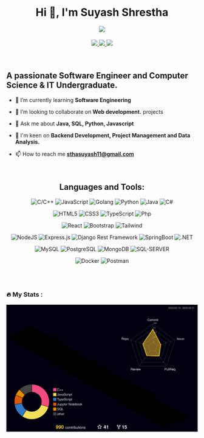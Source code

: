 <h1 align="center">Hi 👋, I'm Suyash Shrestha</h1>

<!-- GIF -->
<div id="header" align="center">
  <img src="https://media.giphy.com/media/M9gbBd9nbDrOTu1Mqx/giphy.gif" width="100"/>
</div>
<br/>

<!-- Connect links -->
<div align="center">
  <a href="https://linkedin.com/in/sthsuyash" target="blank">
    <img
      src="https://img.shields.io/badge/linkedin-%230077B5.svg?style=for-the-badge&logo=linkedin&logoColor=white"
    />
  </a>
  <a href="https://dev.to/sthsuyash" target="blank">
    <img
      src="https://img.shields.io/badge/dev.to-0A0A0A?style=for-the-badge&logo=dev.to&logoColor=white"
    />
  </a>
  <a href="mailto:sthasuyash11@gmailc.com" target="blank">
    <img
      src="https://img.shields.io/badge/Gmail-D14836?style=for-the-badge&logo=gmail&logoColor=white"
    />
  </a>
</div>
<br/>

<!-- profile views -->
<div align="center">
  <img src="https://komarev.com/ghpvc/?username=sthsuyash&style=flat-square&color=blue" alt=""/>
</div>

<!-- About me section -->
## A passionate Software Engineer and Computer Science & IT Undergraduate.

- 🌱 I’m currently learning **Software Engineering**

- 👯 I’m looking to collaborate on **Web development.** projects

- 💬 Ask me about **Java, SQL, Python, Javascript**

- 🤖 I'm keen on **Backend Development, Project Management and Data Analysis.**

- 📫 How to reach me **sthasuyash11@gmail.com**
<br/>

<!-- Languages and Tools section -->
<h2 align="center">Languages and Tools:</h2>

<!-- Software development Languages section -->
<p align="center">
  <img
    src="https://img.shields.io/badge/C/C++-FF6347.svg?style=for-the-badge&amp;"
    alt="C/C++"
  />
  <img
    src="https://img.shields.io/badge/javascript-%23323330.svg?style=for-the-badge&amp;logo=javascript&amp;logoColor=%23F7DF1E"
    alt="JavaScript"
  />
  <img
        src="https://img.shields.io/badge/Go-00ADD8?style=for-the-badge&logo=go&logoColor=white"
        alt="Golang"
  />
  <img
    src="https://img.shields.io/badge/python-3670A0?style=for-the-badge&amp;logo=python&amp;logoColor=ffdd54"
    alt="Python"
  />
  <img
    src="https://img.shields.io/badge/Java-ED8B00?style=for-the-badge&logo=java&logoColor=white"
    alt="Java"
  />
  <img
    src="https://img.shields.io/badge/C%23-239120?style=for-the-badge&logo=c-sharp&logoColor=white"
    alt="C#"
  />
  
</p>

<!-- Web development section -->
<p align="center">
  <img
    src="https://img.shields.io/badge/html5-%23E34F26.svg?style=for-the-badge&amp;logo=html5&amp;logoColor=white"
    alt="HTML5"
  />
  <img
    src="https://img.shields.io/badge/css3-%231572B6.svg?style=for-the-badge&amp;logo=css3&amp;logoColor=white"
    alt="CSS3"
  />
  <img
    src="https://img.shields.io/badge/typescript-%23007ACC.svg?style=for-the-badge&amp;logo=typescript&amp;logoColor=white"
    alt="TypeScript"
  />
  <img
    src="https://img.shields.io/badge/PHP-777BB4?style=for-the-badge&logo=php&logoColor=white"
    alt="Php"
  />
</p>

<!-- frontend framworks section -->
<p align="center">
  <img
    src="https://img.shields.io/badge/reactjs-%2320232a.svg?style=for-the-badge&amp;logo=react&amp;logoColor=%2361DAFB"
    alt="React"
  />
  <img
    src="https://img.shields.io/badge/Bootstrap-563D7C?style=for-the-badge&logo=bootstrap&logoColor=white"
    alt="Bootstrap"
  />
<img
  src="https://img.shields.io/badge/tailwindcss-%2338B2AC.svg?style=for-the-badge&logo=tailwind-css&logoColor=white"
  alt="Tailwind"
/>
<!--   <img
    src="https://img.shields.io/badge/jQuery-0769AD?style=for-the-badge&logo=jquery&logoColor=white"
    alt="jQuery"
  />
-->
<!--  <img
    src="https://img.shields.io/badge/Sass-CC6699?style=for-the-badge&logo=sass&logoColor=white"
    alt="SASS"
  /> 
  -->
</p>

<!-- backend frameworks section -->
<p align="center">
  <img
    src="https://img.shields.io/badge/node.js-6DA55?style=for-the-badge&amp;logo=node.js&amp;logoColor=white"
    alt="NodeJS"
  />
  <img
    src="https://img.shields.io/badge/express.js-%23404d59.svg?style=for-the-badge&amp;logo=express&amp;logoColor=%2361DAFB"
    alt="Express.js"
  />
  <img
    src="https://img.shields.io/badge/DJANGO-REST-ff1709?style=for-the-badge&logo=django&logoColor=white&color=ff1709&labelColor=gray"
    alt="Django Rest Framework"
  />
  <img
    src="https://img.shields.io/badge/springboot-6DA55F?style=for-the-badge&amp;logo=springboot&amp;logoColor=white"
    alt="SpringBoot"
  />
  <img
        src="https://img.shields.io/badge/.NET-5C2D91?style=for-the-badge&logo=.net&logoColor=white"
        alt=".NET"
  />
</p>

<!-- database section -->
<p align="center">
  <img
    src="https://img.shields.io/badge/MySQL-005C84?style=for-the-badge&logo=mysql&logoColor=white"
    alt="MySQL"
  />
  <img
    src="https://img.shields.io/badge/PostgreSQL-316192?style=for-the-badge&logo=postgresql&logoColor=white"
    alt="PostgreSQL"
  />
  <img
    src="https://img.shields.io/badge/MongoDB-4EA94B?style=for-the-badge&logo=mongodb&logoColor=white"
    alt="MongoDB"
  />
  <img
    src="https://img.shields.io/badge/Microsoft%20SQL%20Server-yellow?style=for-the-badge&logo=microsoft%20sql%20server&logoColor=white"
    alt="SQL-SERVER"
  />
</p>

<!-- AI/ML tools -->
<!--
<p align="center">
  <img
    src="https://img.shields.io/badge/numpy-%23013243.svg?style=for-the-badge&logo=numpy&logoColor=white"
    alt="Numpy"
  />
  <img
    src="https://img.shields.io/badge/pandas-%23150458.svg?style=for-the-badge&logo=pandas&logoColor=white"
    alt="Pandas"
  />
  <img
    src="https://img.shields.io/badge/Matplotlib-%23ffffff.svg?style=for-the-badge&logo=Matplotlib&logoColor=black"
    alt="Matplotlib"
  />
  <img
        src="	https://img.shields.io/badge/R-276DC3?style=for-the-badge&logo=r&logoColor=white"
        alt="R"
  />
   
  <img
    src="https://img.shields.io/badge/scikit--learn-%23F7931E.svg?style=for-the-badge&logo=scikit-learn&logoColor=white"
    alt="Scikit learn"
  />
  <img
    src="https://img.shields.io/badge/Keras-%23D00000.svg?style=for-the-badge&logo=Keras&logoColor=white"
    alt="Keras"
  />
  <img
        src="https://img.shields.io/badge/TensorFlow-FF6F00?style=for-the-badge&logo=tensorflow&logoColor=white"
        alt="TensorFlow"
      />
      <img
        src="https://img.shields.io/badge/PyTorch-%23EE4C2C.svg?style=for-the-badge&logo=PyTorch&logoColor=white"
        alt="PyTorch"
      />
</p>
-->

<!-- analytics section -->

<!-- 
      <img
        src="https://img.shields.io/badge/Google%20Analytics-E37400?style=for-the-badge&logo=google%20analytics&logoColor=white"
        alt="Google analytics"
      />
<p align="center">
      <img
        src="https://img.shields.io/badge/Tableau-E97627?style=for-the-badge&logo=tableau&logoColor=white"
        alt="Tableau"
      />
      <img
        src="https://img.shields.io/badge/power_bi-F2C811?style=for-the-badge&logo=powerbi&logoColor=black"
        alt="PowerBI"
      />
</p>
-->

<!-- extra section -->
<p align="center">
  <img
    src="https://img.shields.io/badge/docker-%230db7ed.svg?style=for-the-badge&logo=docker&logoColor=white"
    alt="Docker"
  />
  <img
    src="https://img.shields.io/badge/Postman-FF6C37?style=for-the-badge&logo=postman&logoColor=white"
    alt="Postman"
  />
  <!--
  <img
    src="https://img.shields.io/badge/redis-%23DD0031.svg?&style=for-the-badge&logo=redis&logoColor=white"
    alt="Reddis"
  />
  <img
    src="https://img.shields.io/badge/rabbitmq-%23FF6600.svg?&style=for-the-badge&logo=rabbitmq&logoColor=white"
    alt="RabbitMQ"
  />
  <img
    src="https://img.shields.io/badge/Json-darkgreen?style=for-the-badge&amp;logo=JSON"
    alt="Json"
  />
  <img
    src="https://img.shields.io/badge/markdown-%23000000.svg?style=for-the-badge&amp;logo=markdown&amp;logoColor=white"
    alt="Markdown"
  />
</p>
-->

<!-- hosting/SaaS  -->
<!--
<p align="center">
  <img
    src="https://img.shields.io/badge/Netlify-00C7B7?style=for-the-badge&logo=netlify&logoColor=white"
    alt="Netlify"
  />
  <img
    src="https://img.shields.io/badge/vercel-%23000000.svg?style=for-the-badge&logo=vercel&logoColor=white"
    alt="Vercel"
  />
  -->
  <!-- <img
        src="https://img.shields.io/badge/firebase-%23039BE5.svg?style=for-the-badge&logo=firebase"
        alt="FireBase"
      /> -->
  <!-- <img
        src="https://img.shields.io/badge/Heroku-430098?style=for-the-badge&logo=heroku&logoColor=white"
        alt="Heroku"
      />
      <img
        src="https://img.shields.io/badge/Google%20Cloud-4285F4?style=for-the-badge&logo=google-cloud&logoColor=white"
        alt="Google Cloud"
      />
      <img
        src="https://img.shields.io/badge/Amazon%20AWS-232F3E?style=for-the-badge&logo=amazon-aws&logoColor=white"
        alt="Amazon AWS"
      /> -->
</p>
<!-- end of lang and tools -->
<br />
<br />
<!-- ![Snake animation](https://github.com/sthsuyash/sthsuyash/blob/main/ASSETS/snake.svg) -->

### :fire: My Stats :

<!-- [![Top Langs](https://github-readme-stats.vercel.app/api/top-langs/?username=sthsuyash&layout=compact&theme=vision-friendly-dark)] (https://github.com/anuraghazra/github-readme-stats)&nbsp;&nbsp;&nbsp;<img src="https://github-readme-stats.vercel.app/api?username=sthsuyash&show_icons=true&theme=codeSTACKr" alt="Suyash Shrestha" /> -->

<p align="center">
  <img
    src="https://github.com/sthsuyash/sthsuyash/blob/main/profile-3d-contrib/profile-night-rainbow.svg"
    alt="Github Stats Summary"
  />
</p>

<!-- <p><img align="center" src="https://github-readme-streak-stats.herokuapp.com/?user=sthsuyash&theme=dark&background=000000)" alt="sthsuyash" /></p> -->
